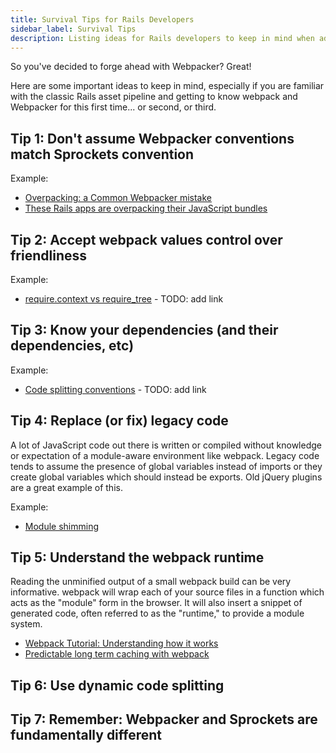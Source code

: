 ```yaml
---
title: Survival Tips for Rails Developers
sidebar_label: Survival Tips
description: Listing ideas for Rails developers to keep in mind when adopting Webpacker in Rails 5 or Rails 6 applications for this first time given prior experience with the Rails asset pipeline.
---
```


So you've decided to forge ahead with Webpacker? Great!

Here are some important ideas to keep in mind, especially if you are familiar with the classic Rails asset pipeline and getting to know webpack and Webpacker for this first time... or second, or third.

## Tip 1: Don't assume Webpacker conventions match Sprockets convention

Example:

- [Overpacking: a Common Webpacker mistake](https://rossta.net/blog/overpacking-a-common-webpacker-mistake.html)
- [These Rails apps are overpacking their JavaScript bundles](https://rossta.net/blog/rails-apps-overpacking-with-webpacker.html)

## Tip 2: Accept webpack values control over friendliness

Example:

- [require.context vs require_tree](/) - TODO: add link

## Tip 3: Know your dependencies (and their dependencies, etc)

Example:

- [Code splitting conventions](/) - TODO: add link

## Tip 4: Replace (or fix) legacy code

A lot of JavaScript code out there is written or compiled without knowledge or expectation of a module-aware environment like webpack. Legacy code tends to assume the presence of global variables instead of imports or they create global variables which should instead be exports. Old jQuery plugins are a great example of this.

Example:

- [Module shimming](https://webpack.js.org/guides/shimming/)

## Tip 5: Understand the webpack runtime

Reading the unminified output of a small webpack build can be very informative. webpack will wrap each of your source files in a function which acts as the "module" form in the browser. It will also insert a snippet of generated code, often referred to as the "runtime," to provide a module system.

- [Webpack Tutorial: Understanding how it works](https://medium.com/ag-grid/webpack-tutorial-understanding-how-it-works-f73dfa164f01)
- [Predictable long term caching with webpack](https://medium.com/webpack/predictable-long-term-caching-with-webpack-d3eee1d3fa31)

## Tip 6: Use dynamic code splitting

## Tip 7: Remember: Webpacker and Sprockets are fundamentally different
